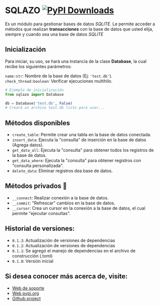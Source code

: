 # SQLAZO [![PyPI Downloads](https://static.pepy.tech/badge/sqlazo)](https://pepy.tech/projects/sqlazo)



Es un módulo para gestionar bases de datos _SQLITE_. Le permite acceder a métodos que realizan **transacciones** con la base de datos que usted elija, siempre y cuando sea una base de datos _SQLITE_

## Inicialización

Para iniciar, su uso, se hará una instancia de la clase **Database**, la cual recibe los siguientes parámetros:

`name:str`: Nombre de la base de datos (Ej: `'test.db'`).
`check_thread:boolean`: Verificar ejecuciones multihilo.

```py
# Ejemplo de inicialización
from sqlazo import Database

db = Database('test.db', False)
# Creará un archivo test.db listo para usar...
```

## Métodos disponibles

- `create_table`: Permite crear una tabla en la base de datos conectada.
- `insert_data`: Ejecuta la "consulta" de inserción en la base de datos (Agrega datos).
- `get_data_all`: Ejecuta la "consulta" para obtener todos los registros de la base de datos.
- `get_data_where`: Ejecuta la "consulta" para obtener registros con "consulta personalizada".
- `delete_data`: Eliminar registros dea base de datos.

## Métodos privados 🔏
- `__connect`: Realizar conexión a la base de datos.
- `__commit`: "Refrescar" cambios en la base de datos.
- `__cursor`: Crea un cursor en la conexión a la base de datos, el cual permite "ejecutar consultas".

## Historial de versiones:
- `0.1.3`: Actualización de versiones de dependencias
- `0.1.2`: Actualización de versiones de dependencias
- `0.1.1`: Se agregó el manejo de dependencias en el archivo de construcción (.toml)
- `0.1.0`: Versión inicial

## Si desea conocer más acerca de, visite:
- [Web de soporte](https://tutosrive.github.io/sqlazo/)
- [Web pypi.org](https://pypi.org/project/sqlazo/)
- [Github project](https://github.com/tutosrive/sqlazo/)